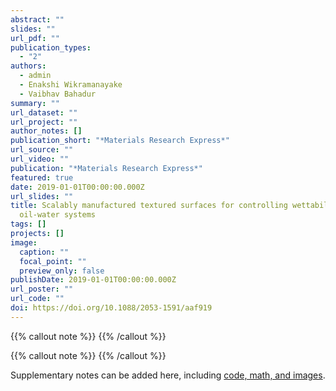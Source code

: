 ```yaml
---
abstract: ""
slides: ""
url_pdf: ""
publication_types:
  - "2"
authors:
  - admin
  - Enakshi Wikramanayake
  - Vaibhav Bahadur
summary: ""
url_dataset: ""
url_project: ""
author_notes: []
publication_short: "*Materials Research Express*"
url_source: ""
url_video: ""
publication: "*Materials Research Express*"
featured: true
date: 2019-01-01T00:00:00.000Z
url_slides: ""
title: Scalably manufactured textured surfaces for controlling wettability in
  oil-water systems
tags: []
projects: []
image:
  caption: ""
  focal_point: ""
  preview_only: false
publishDate: 2019-01-01T00:00:00.000Z
url_poster: ""
url_code: ""
doi: https://doi.org/10.1088/2053-1591/aaf919
---
```


{{% callout note %}}
{{% /callout %}}

{{% callout note %}}
{{% /callout %}}

Supplementary notes can be added here, including [code, math, and images](https://wowchemy.com/docs/writing-markdown-latex/).

